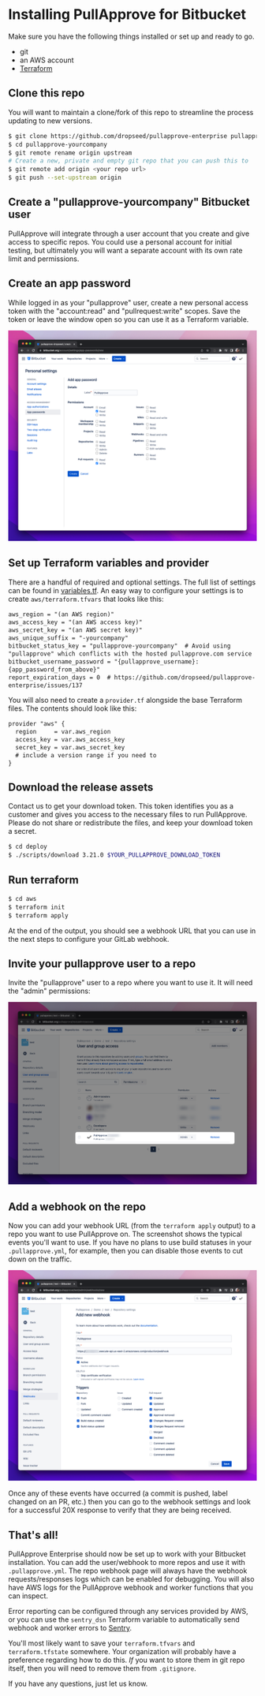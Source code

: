 # Installing PullApprove for Bitbucket

Make sure you have the following things installed or set up and ready to go.

- git
- an AWS account
- [Terraform](https://www.terraform.io/downloads.html)

## Clone this repo

You will want to maintain a clone/fork of this repo to streamline the process updating to new versions.

```sh
$ git clone https://github.com/dropseed/pullapprove-enterprise pullapprove-yourcompany
$ cd pullapprove-yourcompany
$ git remote rename origin upstream
# Create a new, private and empty git repo that you can push this to
$ git remote add origin <your repo url>
$ git push --set-upstream origin
```

## Create a "pullapprove-yourcompany" Bitbucket user

PullApprove will integrate through a user account that you create and give access to specific repos.
You could use a personal account for initial testing,
but ultimately you will want a separate account with its own rate limit and permissions.

## Create an app password

While logged in as your "pullapprove" user,
create a new personal access token with the "account:read" and "pullrequest:write" scopes.
Save the token or leave the window open so you can use it as a Terraform variable.

![Bitbucket app password](img/bitbucket-app-password.png)

## Set up Terraform variables and provider

There are a handful of required and optional settings.
The full list of settings can be found in [variables.tf](../aws/variables.tf).
An easy way to configure your settings is to create `aws/terraform.tfvars` that looks like this:

```hcl
aws_region = "(an AWS region)"
aws_access_key = "(an AWS access key)"
aws_secret_key = "(an AWS secret key)"
aws_unique_suffix = "-yourcompany"
bitbucket_status_key = "pullapprove-yourcompany"  # Avoid using "pullapprove" which conflicts with the hosted pullapprove.com service
bitbucket_username_password = "{pullapprove_username}:{app_password_from_above}"
report_expiration_days = 0  # https://github.com/dropseed/pullapprove-enterprise/issues/137
```

You will also need to create a `provider.tf` alongside the base Terraform files.
The contents should look like this:

```hcl
provider "aws" {
  region     = var.aws_region
  access_key = var.aws_access_key
  secret_key = var.aws_secret_key
  # include a version range if you need to
}
```

## Download the release assets

Contact us to get your download token.
This token identifies you as a customer and gives you access to the necessary files to run PullApprove. Please do not share or redistribute the files,
and keep your download token a secret.

```sh
$ cd deploy
$ ./scripts/download 3.21.0 $YOUR_PULLAPPROVE_DOWNLOAD_TOKEN
```

## Run terraform

```sh
$ cd aws
$ terraform init
$ terraform apply
```

At the end of the output,
you should see a webhook URL that you can use in the next steps to configure your GitLab webhook.

## Invite your pullapprove user to a repo

Invite the "pullapprove" user to a repo where you want to use it.
It will need the "admin" permissions:

![Invite to a repo](img/bitbucket-repo-invite.png)

## Add a webhook on the repo

Now you can add your webhook URL (from the `terraform apply` output) to a repo you want to use PullApprove on.
The screenshot shows the typical events you'll want to use.
If you have no plans to use build statuses in your `.pullapprove.yml`, for example, then you can disable those events to cut down on the traffic.

![Add webhook](img/bitbucket-webhook.png)

Once any of these events have occurred (a commit is pushed, label changed on an PR, etc.) then you can go to the webhook settings and look for a successful 20X response to verify that they are being received.

## That's all!

PullApprove Enterprise should now be set up to work with your Bitbucket
installation. You can add the user/webhook to more repos and use it with `.pullapprove.yml`. The repo webhook page will always have the webhook
requests/responses logs which can be enabled for debugging. You will also have AWS logs
for the PullApprove webhook and worker functions that you can inspect.

Error reporting can be configured through any services provided by AWS, or
you can use the `sentry_dsn` Terraform variable to automatically send webhook
and worker errors to [Sentry](https://sentry.io).

You'll most likely want to save your `terraform.tfvars` and `terraform.tfstate`
somewhere. Your organization will probably have a preference regarding how to do
this. *If* you want to store them in git repo itself, then you will need
to remove them from `.gitignore`.

If you have any questions, just let us know.
